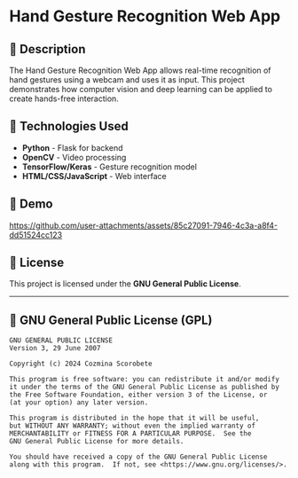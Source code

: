 # Hand Gesture Recognition Web App

## 📝 Description
The Hand Gesture Recognition Web App allows real-time recognition of hand gestures using a webcam and uses it as input. This project demonstrates how computer vision and deep learning can be applied to create hands-free interaction.

## 🚀 Technologies Used
- **Python** - Flask for backend
- **OpenCV** - Video processing
- **TensorFlow/Keras** - Gesture recognition model
- **HTML/CSS/JavaScript** - Web interface


## 🎥 Demo
https://github.com/user-attachments/assets/85c27091-7946-4c3a-a8f4-dd51524cc123

## 📄 License
This project is licensed under the **GNU General Public License**.

---


## 📜 GNU General Public License (GPL)

```
GNU GENERAL PUBLIC LICENSE
Version 3, 29 June 2007

Copyright (c) 2024 Cozmina Scorobete

This program is free software: you can redistribute it and/or modify
it under the terms of the GNU General Public License as published by
the Free Software Foundation, either version 3 of the License, or
(at your option) any later version.

This program is distributed in the hope that it will be useful,
but WITHOUT ANY WARRANTY; without even the implied warranty of
MERCHANTABILITY or FITNESS FOR A PARTICULAR PURPOSE.  See the
GNU General Public License for more details.

You should have received a copy of the GNU General Public License
along with this program.  If not, see <https://www.gnu.org/licenses/>.
```

